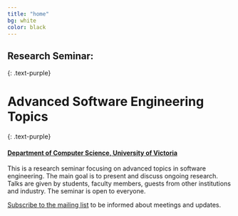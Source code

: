 ```yaml
---
title: "home"
bg: white
color: black
---
```


## Research Seminar:
{: .text-purple}

# Advanced Software Engineering Topics
{: .text-purple}

#### [Department of Computer Science, University of Victoria](https://www.csc.uvic.ca/)

This is a research seminar focusing on advanced topics in software engineering. The main goal is to present and discuss ongoing research.
Talks are given by students, faculty members, guests from other institutions and industry. The seminar is open to everyone.  

[Subscribe to the mailing list](http://tinyletter.com/research-seminar) to be informed about meetings and updates.
